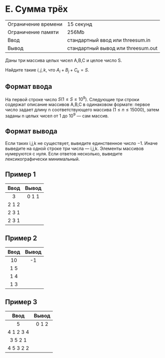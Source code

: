 # E. Сумма трёх

|                     |                                    |
| ------------------- | ---------------------------------- |
| Ограничение времени | 15 секунд                          |
| Ограничение памяти  | 256Mb                              |
| Ввод                | стандартный ввод или threesum.in   |
| Вывод               | стандартный вывод или threesum.out |

Даны три массива целых чисел A,B,C и целое число S.

Найдите такие $i,j,k,$ что $A_i+B_j+C_k=S$.

## Формат ввода

На первой строке число $S (1≤S≤10^9)$. Следующие три строки содержат описание массивов A,B,C в одинаковом формате: первое число задает длину n соответствующего массива $(1≤n≤15000)$, затем заданы n целых чисел от 1 до $10^9$ — сам массив.

## Формат вывода

Если таких i,j,k не существует, выведите единственное число −1. Иначе выведите на одной строке три числа — i,j,k. Элементы массивов нумеруются с нуля. Если ответов несколько, выведите лексикографически минимальный.

## Пример 1

| Ввод  | Вывод |
| :---: | :---: |
|   3   | 0 1 1 |
| 2 1 2 |
| 2 3 1 |
| 2 3 1 |

## Пример 2

| Ввод  | Вывод |
| :---: | :---: |
|  10   |  -1   |
|  1 5  |
|  1 4  |
|  1 3  |

## Пример 3

|   Ввод    | Вывод |
| :-------: | :---: |
|     5     | 0 1 2 |
| 4 1 2 3 4 |
|  3 5 2 1  |
| 4 5 3 2 2 |
